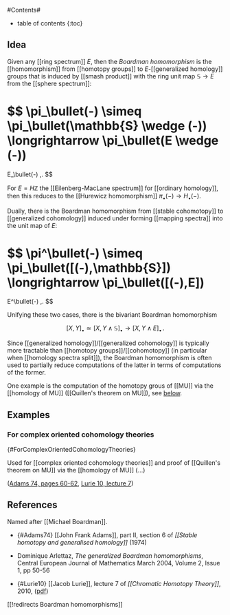 

#Contents#
* table of contents
{:toc}

## Idea

Given any [[ring spectrum]] $E$, then the _Boardman homomorphism_ is the [[homomorphism]] from [[homotopy groups]] to $E$-[[generalized homology]] groups that is induced by [[smash product]] with the ring unit map $\mathbb{S} \longrightarrow E$ from the [[sphere spectrum]]:

$$
  \pi_\bullet(-)
  \simeq
  \pi_\bullet(\mathbb{S} \wedge (-))
  \longrightarrow
  \pi_\bullet(E \wedge (-))
  =
  E_\bullet(-)
  \,.
$$

For $E = H \mathbb{Z}$ the [[Eilenberg-MacLane spectrum]] for [[ordinary homology]], then this reduces to the [[Hurewicz homomorphism]] $\pi_\bullet(-) \to H_\bullet(-)$.

Dually, there is the Boardman homomorphism from [[stable cohomotopy]] to [[generalized cohomology]] induced under forming [[mapping spectra]] into the unit map of $E$:

$$
  \pi^\bullet(-)
  \simeq
  \pi_\bullet([(-),\mathbb{S}])
   \longrightarrow
  \pi_\bullet([(-),E])
   =
  E^\bullet(-)
  \,.
$$ 

Unifying these two cases, there is the bivariant Boardman homomorphism


$$
  [X, Y]_\bullet \simeq [X, Y \wedge \mathbb{S}]_\bullet \longrightarrow [X,Y \wedge E]_\bullet
  \,.
$$

Since [[generalized homology]]/[[generalized cohomology]] is typically more tractable than [[homotopy groups]]/[[cohomotopy]] (in particular when [[homology spectra split]]), the Boardman homomorphism is often used to partially reduce computations of the latter in terms of computations of the former. 

One example is the computation of the homotopy grous of [[MU]] via the [[homology of MU]] ([[Quillen's theorem on MU]]), see [below](#ForComplexOrientedCohomologyTheories).

## Examples

### For complex oriented cohomology theories
 {#ForComplexOrientedCohomologyTheories}

Used for [[complex oriented cohomology theories]] and proof of [[Quillen's theorem on MU]] via the [[homology of MU]] (...)

([Adams 74, pages 60-62](#Adams74), [Lurie 10, lecture 7](#Lurie10))


## References

Named after [[Michael Boardman]].

* {#Adams74} [[John Frank Adams]], part II, section 6 of _[[Stable homotopy and generalised homology]]_ (1974)

* Dominique Arlettaz, _The generalized Boardman homomorphisms_, Central European Journal of Mathematics March 2004, Volume 2, Issue 1, pp 50-56

* {#Lurie10} [[Jacob Lurie]], lecture 7 of _[[Chromatic Homotopy Theory]]_, 2010, ([pdf](http://www.math.harvard.edu/~lurie/252xnotes/Lecture7.pdf))


[[!redirects Boardman homomorphisms]]